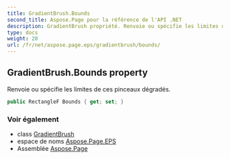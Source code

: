 ```yaml
---
title: GradientBrush.Bounds
second_title: Aspose.Page pour la référence de l'API .NET
description: GradientBrush propriété. Renvoie ou spécifie les limites de ces pinceaux dégradés.
type: docs
weight: 20
url: /fr/net/aspose.page.eps/gradientbrush/bounds/
---
```

## GradientBrush.Bounds property

Renvoie ou spécifie les limites de ces pinceaux dégradés.

```csharp
public RectangleF Bounds { get; set; }
```

### Voir également

* class [GradientBrush](../)
* espace de noms [Aspose.Page.EPS](../../gradientbrush/)
* Assemblée [Aspose.Page](../../../)


